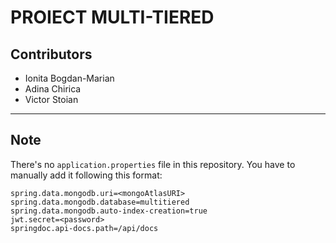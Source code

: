 # PROIECT MULTI-TIERED

## Contributors
- Ionita Bogdan-Marian
- Adina Chirica
- Victor Stoian

---

## Note
There's no `application.properties` file in this repository. You have to manually add it following this format:

```properties
spring.data.mongodb.uri=<mongoAtlasURI>
spring.data.mongodb.database=multitiered
spring.data.mongodb.auto-index-creation=true
jwt.secret=<password>
springdoc.api-docs.path=/api/docs
